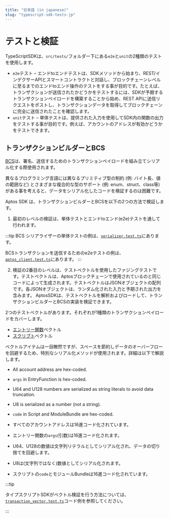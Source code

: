 ```yaml
---
title: "日本語 (in japanese)"
slug: "typescript-sdk-tests-jp"
---
```


# テストと検証

TypeScriptSDKは、`src/tests/`フォルダー下にある`e2e`と`unit`の2種類のテストを使用します。

- `e2e`テスト – エンドtoエンドテストは、SDKメソッドから始まり、REST/インデクサーAPIとスマートコントラクトと対話し、ブロックチェーンレベルに至るまでのエンドtoエンド操作のテストをする事が目的です。たとえば、トランザクションが送信されたかどうかをテストするには、SDKが予期するトランザクションペイロードを構築することから始め、REST APIに送信リクエストをポストし、トランザクションデータを取得してブロックチェーンに完全に送信されたことを確認します。
- `unit`テスト – 単体テストは、提供された入力を使用してSDK内の関数の出力をテストする事が目的です。例えば、アカウントのアドレスが有効かどうかをテストできます。

## トランザクションビルダーとBCS

[BCS](https://docs.rs/bcs/latest/bcs/)は、署名、送信するためのトランザクションペイロードを組み立てシリアル化する際使用されます。

異なるプログラミング言語には異なるプリミティブ型の制約 (例: バイト長、値の範囲など) とさまざまな複合的な型のサポート (例: enum、struct、class等)がある事を考えると、データをシリアル化したコードを検証するのは困難です。

Aptos SDK は、トランザクションビルダーとBCSを以下の2つの方法で検証します。

1. 最初のレベルの検証は、単体テストとエンドtoエンド(e2e)テストを通して行われます。

:::tip
BCS シリアライザーの単体テストの例は、[`serializer.test.ts`](https://github.com/aptos-labs/aptos-core/blob/main/ecosystem/typescript/sdk/src/tests/unit/serializer.test.ts)にあります。

BCSトランザクションを送信するためのe2eテストの例は、[`aptos_client.test.ts`](https://github.com/aptos-labs/aptos-core/blob/f4a7820a61f22ed8306219621402d96f70379d20/ecosystem/typescript/sdk/src/tests/e2e/aptos_client.test.ts#L78)にあります。
:::

2. 検証の2番目のレベルは、テストベクトルを使用したファジングテストです。テストベクトルは、Aptosブロックチェーンで使用されているのと同じコードによって生成されます。テストベクトルはJSONオブジェクトの配列です。各JSONオブジェクトは、ランダム化された入力と予期された出力を含みます。 AptosSDKは、テストベクトルを解析およびロードして、トランザクションビルダーとBCSの実装を検証できます。

2つのテストベクトルがあります。それぞれが1種類のトランザクションペイロードをカバーします。

- [エントリー関数](https://github.com/aptos-labs/aptos-core/blob/main/api/goldens/aptos_api__tests__transaction_vector_test__test_entry_function_payload.json)ベクトル
- [スクリプト](https://github.com/aptos-labs/aptos-core/blob/main/api/goldens/aptos_api__tests__transaction_vector_test__test_script_payload.json)ベクトル

ベクトルアイテムは一目瞭然ですが、スペースを節約しデータのオーバーフローを回避するため、特別なシリアル化メソッドが使用されます。詳細は以下で解説します。

- All account address are hex-coded.
- `args` in EntryFunction is hex-coded.
- U64 and U128 numbers are serialized as string literals to avoid data truncation.
- U8 is serialized as a number (not a string).
- `code` in Script and ModuleBundle are hex-coded.

- すべてのアカウントアドレスは16進コード化されています。
- エントリー関数の`args`(引数)は16進コード化されます。
- U64、U128の数値は文字列リテラルとしてシリアル化され、データの切り捨てを回避します。
- U8は(文字列ではなく)数値としてシリアル化されます。
- スクリプトの`code`とモジュールBundleは16進コード化されています。

:::tip

タイプスクリプトSDKがベクトル検証を行う方法については、[`transaction_vector.test.ts`](https://github.com/aptos-labs/aptos-core/blob/main/ecosystem/typescript/sdk/src/tests/unit/transaction_vector.test.ts)コード例を参照してください。

:::
